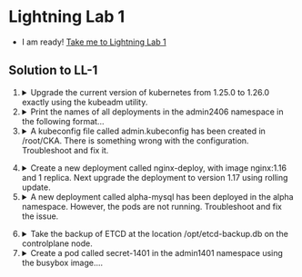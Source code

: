 # Lightning Lab 1

  - I am ready! [Take me to Lightning Lab 1](https://kodekloud.com/topic/lightning-lab-1-2/)

## Solution to LL-1

1.  <details>
    <summary>Upgrade the current version of kubernetes from 1.25.0 to 1.26.0 exactly using the kubeadm utility.</summary>

    There is currently an issue with this lab which requires an extra step. This may be addressed in the near future. 

    On controlplane node

    1. Drain node

        ```
        kubectl drain controlplane --ignore-daemonsets
        ```

    1. Upgrade kubeadm

        ```
        apt-get update
        apt-mark unhold kubeadm
        apt-get install -y kubeadm=1.26.0-00
        ```

    1. Plan and apply upgrade

        ```
        kubeadm upgrade plan
        kubeadm upgrade apply v1.26.0
        ```

    1. Remove taint on controlplane node. This is the issue described above. As part of the upgrade specifically to 1.26, some taints are added to all controlplane nodes. This will prevent the `gold-nginx` pod from being rescheduled to the controlplane node later on.

        ```
        kubectl describe node controlplane | grep -A 3 taint
        ```

        Output:

        ```
        Taints:   node-role.kubernetes.io/control-plane:NoSchedule
                  node.kubernetes.io/unschedulable:NoSchedule
        ```

        Let's remove them

        ```
        kubectl taint node controlplane node-role.kubernetes.io/control-plane:NoSchedule-
        kubectl taint node controlplane node.kubernetes.io/unschedulable:NoSchedule-
        ```

    1. Upgrade the kubelet

        ```
        apt-mark unhold kubelet
        apt-get install -y kubelet=1.26.0-00
        systemctl daemon-reload
        systemctl restart kubelet
        ```

    1. Reinstate controlplane node

        ```
        kubectl uncordon controlplane
        ```

    1. Upgrade kubectl

        ```
        apt-mark unhold kubectl
        apt-get install -y kubectl=1.26.0-00
        ```

    1. Re-hold packages

        ```
        apt-mark hold kubeadm kubelet kubectl
        ```

    1. Drain the worker node

        ```
        kubectl drain node01 --ignore-daemonsets
        ```

    1. Go to worker node

        ```
        ssh node01
        ```

    1. Upgrade kubeadm

        ```
        apt-get update
        apt-mark unhold kubeadm
        apt-get install -y kubeadm=1.26.0-00
        ```

    1. Upgrade node

        ```
        kubeadm upgrade node
        ```

    1. Upgrade the kubelet

        ```
        apt-mark unhold kubelet
        apt-get install kubelet=1.26.0-00
        systemctl daemon-reload
        systemctl restart kubelet
        ```

    1. Re-hold packages

        ```
        apt-mark hold kubeadm kubelet
        ```

    1. Return to controlplane

        ```
        exit
        ```

    1. Reinstate worker node

        ```
        kubectl uncordon node01
        ```

    1. Verify `gold-nginx` is scheduled on controlplane node

        ```
        kubectl get pods -o wide | grep gold-nginx
        ```
    </details>

2.  <details>
    <summary>Print the names of all deployments in the admin2406 namespace in the following format...</summary>

    This is a job for `custom-columns` output of kubectl

    ```
    kubectl -n admin2406 get deployment -o custom-columns=DEPLOYMENT:.metadata.name,CONTAINER_IMAGE:.spec.template.spec.containers[].image,READY_REPLICAS:.status.readyReplicas,NAMESPACE:.metadata.namespace --sort-by=.metadata.name > /opt/admin2406_data
    ```
    </details>

3.  <details>
    <summary>A kubeconfig file called admin.kubeconfig has been created in /root/CKA. There is something wrong with the configuration. Troubleshoot and fix it.</summary>

    First, let's test this kubeconfig

    ```
    kubectl get pods --kubeconfig /root/CKA/admin.kubeconfig
    ```

    Notice the error message.

    Now look at the default kubeconfig for the correct setting.

    ```
    cat ~/.kube/config
    ```

    Make the correction

    ```
    vi /root/CKA/admin.kubeconfig
    ```

    Test

    ```
    kubectl get pods --kubeconfig /root/CKA/admin.kubeconfig
    ```
  </details>

4.  <details>
    <summary>Create a new deployment called nginx-deploy, with image nginx:1.16 and 1 replica. Next upgrade the deployment to version 1.17 using rolling update.</summary>

    ```
    kubectl create deployment nginx-deploy --image=nginx:1.16
    kubectl set image deployment/nginx-deploy nginx=nginx:1.17 --record
    ```

    You may ignore the deprecation warning.

    </details>

5.  <details>
    <summary>A new deployment called alpha-mysql has been deployed in the alpha namespace. However, the pods are not running. Troubleshoot and fix the issue.</summary>

    The deployment should make use of the persistent volume alpha-pv to be mounted at /var/lib/mysql and should use the environment variable MYSQL_ALLOW_EMPTY_PASSWORD=1 to make use of an empty root password.

    Important: Do not alter the persistent volume.

    Inspect the deployment to check the environment variable is set. Here I'm using `yq` which is like `jq` but for YAML to not have to view the _entire_ deployment YAML, just the section beneath `containers` in the deployment spec.

    ```
    kubectl get deployment -n alpha alpha-mysql  -o yaml | yq e .spec.template.spec.containers -
    ```

    Find out why the deployment does not have minimum availability. We'll have to find out the name of the deployment's pod first, then describe the pod to see the error.

    ```
    kubectl get pods -n alpha
    kubectl describe pod -n alpha alpha-mysql-xxxxxxxx-xxxxx
    ```

    We find that the requested PVC isn't present, so create it. First, examine the Persistent Volume to find the values for access modes, capacity (storage), and storage class name

    ```
    kubectl get pv alpha-pv
    ```

    Now use `vi` to create a PVC manifest

    ```yaml
    apiVersion: v1
    kind: PersistentVolumeClaim
    metadata:
      name: mysql-alpha-pvc
      namespace: alpha
    spec:
      accessModes:
      - ReadWriteOnce
      resources:
        requests:
          storage: 1Gi
      storageClassName: slow
    ```
  </details>

6.  <details>
    <summary>Take the backup of ETCD at the location /opt/etcd-backup.db on the controlplane node.</summary>

    This question is a bit poorly worded. It requires us to make a backup of etcd and store the backup at the given location.

    Know that the certificates we need for authentication of `etcdctl` are located in `/etc/kubernetes/pki/etcd`

    ```
    ETCDCTL_API='3' etcdctl snapshot save \
      --cacert=/etc/kubernetes/pki/etcd/ca.crt \
      --cert=/etc/kubernetes/pki/etcd/server.crt \
      --key=/etc/kubernetes/pki/etcd/server.key \
      /opt/etcd-backup.db
    ```

    Whilst we _could_ also use the argument `--endpoints=127.0.0.1:2379`, it is not necessary here as we are on the controlplane node, same as `etcd` itself. The default endpoint is the local host.
    </details>

7.  <details>
    <summary>Create a pod called secret-1401 in the admin1401 namespace using the busybox image....</summary>

    The container within the pod should be called `secret-admin` and should sleep for 4800 seconds.

    The container should mount a read-only secret volume called secret-volume at the path `/etc/secret-volume`. The secret being mounted has already been created for you and is called `dotfile-secret`.

    1. Use imperative command to get a starter manifest

        ```
        kubectl run secret-1401 -n admin1401 --image busybox --dry-run=client -o yaml --command -- sleep 4800 > admin.yaml
        ```

    1. Edit this manifest to add in the details for mounting the secret

        ```
        vi admin.yaml
        ```

        Add in the volume and volume mount sections seen below

        ```yaml
        apiVersion: v1
        kind: Pod
        metadata:
          creationTimestamp: null
          labels:
            run: secret-1401
          name: secret-1401
          namespace: admin1401
        spec:
          volumes:
          - name: secret-volume
            secret:
              secretName: dotfile-secret
          containers:
          - command:
            - sleep
            - "4800"
            image: busybox
            name: secret-admin
            volumeMounts:
            - name: secret-volume
              readOnly: true
              mountPath: /etc/secret-volume
        ```

    1. And create the pod

        ```
        kubectl create -f admin.yaml
        ```

  </details>


